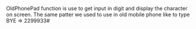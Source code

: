 OldPhonePad function is use to get input in digit and display the character on screen. The same patter we used to use in old mobile phone like to type BYE => 2299933#
